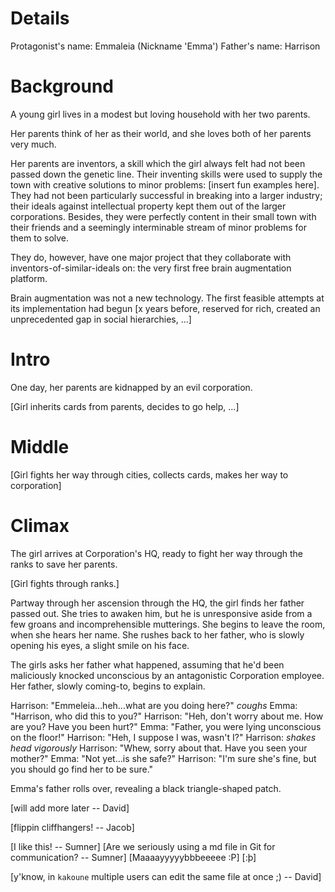 Details
=======

Protagonist's name: Emmaleia (Nickname 'Emma')
Father's name: Harrison

Background
==========

A young girl lives in a modest but loving household with her two parents.

Her parents think of her as their world, and she loves both of her parents very
much.

Her parents are inventors, a skill which the girl always felt had not been
passed down the genetic line. Their inventing skills were used to supply the
town with creative solutions to minor problems: [insert fun examples here]. They
had not been particularly successful in breaking into a larger industry; their
ideals against intellectual property kept them out of the larger corporations.
Besides, they were perfectly content in their small town with their friends and
a seemingly interminable stream of minor problems for them to solve.

They do, however, have one major project that they collaborate with
inventors-of-similar-ideals on: the very first free brain augmentation platform.

Brain augmentation was not a new technology. The first feasible attempts at its
implementation had begun [x years before, reserved for rich, created an
unprecedented gap in social hierarchies, ...]

Intro
=====

One day, her parents are kidnapped by an evil corporation.

[Girl inherits cards from parents, decides to go help, ...]

Middle
======

[Girl fights her way through cities, collects cards, makes her way to
corporation]

Climax
======

The girl arrives at Corporation's HQ, ready to fight her way through the ranks
to save her parents.

[Girl fights through ranks.]

Partway through her ascension through the HQ, the girl finds her father passed
out. She tries to awaken him, but he is unresponsive aside from a few groans and
incomprehensible mutterings. She begins to leave the room, when she hears her
name. She rushes back to her father, who is slowly opening his eyes, a slight
smile on his face.

The girls asks her father what happened, assuming that he'd been maliciously
knocked unconscious by an antagonistic Corporation employee. Her father, slowly
coming-to, begins to explain.

Harrison: "Emmeleia...heh...what are you doing here?" *coughs*
Emma:     "Harrison, who did this to you?"
Harrison: "Heh, don't worry about me. How are you? Have you been hurt?"
Emma:     "Father, you were lying unconscious on the floor!"
Harrison: "Heh, I suppose I was, wasn't I?"
Harrison: *shakes head vigorously*
Harrison: "Whew, sorry about that. Have you seen your mother?"
Emma:     "Not yet...is she safe?"
Harrison: "I'm sure she's fine, but you should go find her to be sure."

Emma's father rolls over, revealing a black triangle-shaped patch.

[will add more later -- David]

[flippin cliffhangers! -- Jacob]

[I like this! -- Sumner]
[Are we seriously using a md file in Git for communication? -- Sumner]
[Maaaayyyyybbbeeeee :P]
[:þ]

[y'know, in `kakoune` multiple users can edit the same file at once ;) -- David]

